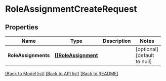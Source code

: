 # RoleAssignmentCreateRequest

## Properties
Name | Type | Description | Notes
------------ | ------------- | ------------- | -------------
**RoleAssignments** | [**[]RoleAssignment**](RoleAssignment.md) |  | [optional] [default to null]

[[Back to Model list]](../README.md#documentation-for-models) [[Back to API list]](../README.md#documentation-for-api-endpoints) [[Back to README]](../README.md)


